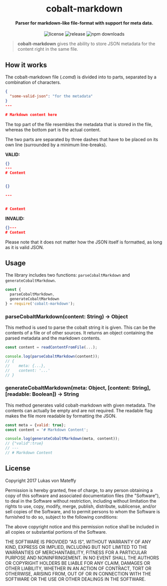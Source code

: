 <h1 align="center">cobalt-markdown</h1>
<h4 align="center">
  Parser for markdown-like file-format with support for meta data.
</h4>
<p align="center">
  <img alt="license" src="https://img.shields.io/github/license/capevace/halbert.svg">
  <img alt="release" src="https://img.shields.io/github/release/capevace/cobalt.svg">
  <img alt="npm downloads" src="https://img.shields.io/npm/dt/cobalt-markdown.svg">
</p>

> **cobalt-markdown** gives the ability to store JSON metadata for the content right in the same file.

## How it works
The cobalt-markdown file (*.comd*) is divided into to parts, separated by a combination of characters.

```json
{
  "some-valid-json": "for the metadata"
}
---

# Markdown content here
```

The top part of the file resembles the metadata that is stored in the file, whereas the bottom part is the actual content.

The two parts are separated by three dashes that have to be placed on its own line (surrounded by a minimum line-breaks).

**VALID:**
```json
{}
---
# Content


{}

---


# Content

```

**INVALID:**
```json
{}---
# Content
```

Please note that it does not matter how the JSON itself is formatted, as long as it is valid JSON.

## Usage
The library includes two functions: `parseCobaltMarkdown` and `generateCobaltMarkdown`.

```js
const {
  parseCobaltMarkdown,
  generateCobaltMarkdown
} = require('cobalt-markdown');

```

### parseCobaltMarkdown(content: String) -> Object
This method is used to parse the cobalt string it is given. This can be the contents of a file or of other sources.
It returns an object containing the parsed metadata and the markdown contents.

```js
const content = readContentFromFile(...);

console.log(parseCobaltMarkdown(content));
// {
//    meta: {...},
//    content: '...'
// }
```

### generateCobaltMarkdown(meta: Object, [content: String], [readable: Boolean]) -> String
This method generates valid cobalt-markdown with given metadata. The contents can actually be empty and are not required.
The readable flag makes the file more readable by formatting the JSON.

```js
const meta = {valid: true};
const content = '# Markdown Content';

console.log(generateCobaltMarkdown(meta, content));
// {"valid":true}
// ---
// # Markdown Content
```

## License
Copyright 2017 Lukas von Mateffy

Permission is hereby granted, free of charge, to any person obtaining a copy of this software and associated documentation files (the "Software"), to deal in the Software without restriction, including without limitation the rights to use, copy, modify, merge, publish, distribute, sublicense, and/or sell copies of the Software, and to permit persons to whom the Software is furnished to do so, subject to the following conditions:

The above copyright notice and this permission notice shall be included in all copies or substantial portions of the Software.

THE SOFTWARE IS PROVIDED "AS IS", WITHOUT WARRANTY OF ANY KIND, EXPRESS OR IMPLIED, INCLUDING BUT NOT LIMITED TO THE WARRANTIES OF MERCHANTABILITY, FITNESS FOR A PARTICULAR PURPOSE AND NONINFRINGEMENT. IN NO EVENT SHALL THE AUTHORS OR COPYRIGHT HOLDERS BE LIABLE FOR ANY CLAIM, DAMAGES OR OTHER LIABILITY, WHETHER IN AN ACTION OF CONTRACT, TORT OR OTHERWISE, ARISING FROM, OUT OF OR IN CONNECTION WITH THE SOFTWARE OR THE USE OR OTHER DEALINGS IN THE SOFTWARE.
